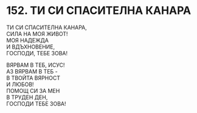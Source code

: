 # 152. ТИ СИ СПАСИТЕЛНА КАНАРА  
  
ТИ СИ СПАСИТЕЛНА КАНАРА,  
СИЛА НА МОЯ ЖИВОТ!  
МОЯ НАДЕЖДА  
И ВДЪХНОВЕНИЕ,  
ГОСПОДИ, ТЕБЕ ЗОВА!  
  
ВЯРВАМ В ТЕБ, ИСУС!  
АЗ ВЯРВАМ В ТЕБ -  
В ТВОЙТА ВЯРНОСТ  
И ЛЮБОВ!  
ПОМОЩ СИ ЗА МЕН  
В ТРУДЕН ДЕН,  
ГОСПОДИ ТЕБЕ ЗОВА!  
